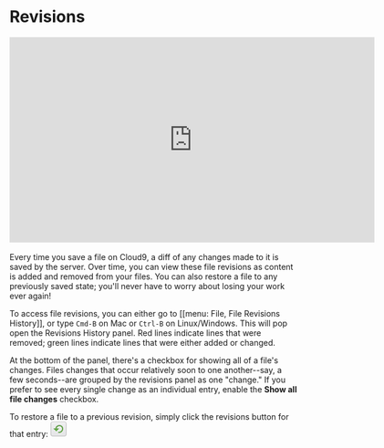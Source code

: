 # Revisions

<div class="video-container">
<iframe width="640" height="360" src="https://www.youtube.com/embed/Or3byuEf-zE" frameborder="0" allowfullscreen></iframe>
</div>

Every time you save a file on Cloud9, a diff of any changes made to it is saved by the server. Over time, you can view these file revisions as content is added and removed from your files. You can also restore a file to any previously saved state; you'll never have to worry about losing your work ever again!

To access file revisions, you can either go to [[menu: File, File Revisions History]], or type `Cmd-B` on Mac or `Ctrl-B` on Linux/Windows. This will pop open the Revisions History panel. Red lines indicate lines that were removed; green lines indicate lines that were either added or changed.

At the bottom of the panel, there's a checkbox for showing all of a file's changes. Files changes that occur relatively soon to one another--say, a few seconds--are grouped by the revisions panel as one "change." If you prefer to see every single change as an individual entry, enable the **Show all file changes** checkbox.

To restore a file to a previous revision, simply click the revisions button for that entry: ![Revisions Button](./resources/icons/revisions_button.png)